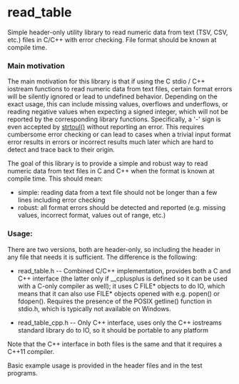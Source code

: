 # read_table
Simple header-only utility library to read numeric data from text (TSV, CSV, etc.)
files in C/C++ with error checking. File format should be known at compile time.

### Main motivation
The main motivation for this library is that if using the C stdio / C++ iostream functions to read
numeric data from text files, certain format errors will be silently ignored or lead to undefined behavior.
Depending on the exact usage, this can include missing values, overflows and underflows, or reading negative
values when expecting a signed integer, which will not be reported by the corresponding library functions.
Specifically, a '-' sign is even accepted by [strtoul()](http://en.cppreference.com/w/c/string/byte/strtoul)
without reporting an error. This requires cumbersome error checking or can lead to cases when a trivial input
format error results in errors or incorrect results much later which are hard to detect and trace back to
their origin.

The goal of this library is to provide a simple and robust way to read numeric data from text files in C and
C++ when the format is known at compile time. This should mean:
- simple: reading data from a text file should not be longer than a few lines including error checking
- robust: all format errors should be detected and reported (e.g. missing values, incorrect format, values out of range, etc.)


### Usage:
There are two versions, both are header-only, so including the header in any file that needs it is sufficient.
The difference is the following:

- read_table.h -- Combined C/C++ implementation, provides both a C and C++ interface (the latter only if
__cplusplus is defined so it can be used with a C-only compiler as well); it uses C FILE* objects to do IO,
which means that it can also use FILE* objects opened with e.g. popen() or fdopen(). Requires the presence
of the POSIX getline() function in stdio.h, which is typically not available on Windows.

- read_table_cpp.h -- Only C++ interface, uses only the C++ iostreams standard library do to IO, so it should
be portable to any platform

Note that the C++ interface in both files is the same and that it requires a C++11 compiler.

Basic example usage is provided in the header files and in the test programs.


